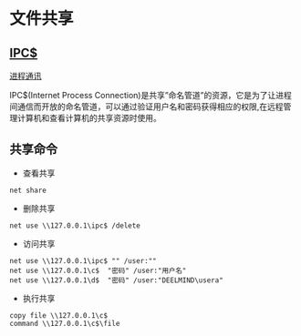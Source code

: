 # 文件共享

## [IPC$](https://learn.microsoft.com/en-us/troubleshoot/windows-server/networking/inter-process-communication-share-null-session)
[进程通讯](https://learn.microsoft.com/en-us/windows/win32/ipc/interprocess-communications)

IPC$(Internet Process Connection)是共享”命名管道”的资源，它是为了让进程间通信而开放的命名管道，可以通过验证用户名和密码获得相应的权限,在远程管理计算机和查看计算机的共享资源时使用。

## 共享命令

* 查看共享
```JS
net share
```

* 删除共享
```JS
net use \\127.0.0.1\ipc$ /delete
```


* 访问共享
```JS
net use \\127.0.0.1\ipc$ "" /user:""
net use \\127.0.0.1\c$  "密码" /user:"用户名"
net use \\127.0.0.1\d$  "密码" /user:"DEELMIND\usera"
```

* 执行共享
```JS
copy file \\127.0.0.1\c$
command \\127.0.0.1\c$\file
```